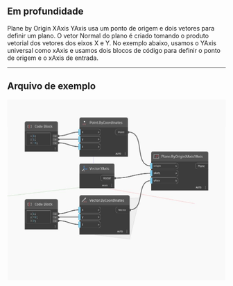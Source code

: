 ## Em profundidade
Plane by Origin XAxis YAxis usa um ponto de origem e dois vetores para definir um plano. O vetor Normal do plano é criado tomando o produto vetorial dos vetores dos eixos X e Y. No exemplo abaixo, usamos o YAxis universal como xAxis e usamos dois blocos de código para definir o ponto de origem e o xAxis de entrada.
___
## Arquivo de exemplo

![ByOriginXAxisYAxis](./Autodesk.DesignScript.Geometry.Plane.ByOriginXAxisYAxis_img.jpg)

